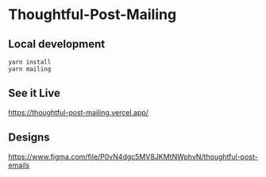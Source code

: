 # Thoughtful-Post-Mailing

## Local development

```
yarn install
yarn mailing
```

## See it Live

https://thoughtful-post-mailing.vercel.app/

## Designs

https://www.figma.com/file/P0vN4dgc5MV8JKMtNWphvN/thoughtful-post-emails
